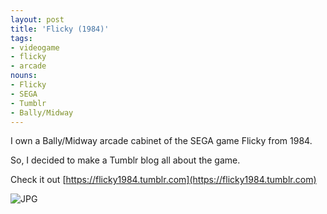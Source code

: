 ```yaml
---
layout: post
title: 'Flicky (1984)'
tags:
- videogame
- flicky
- arcade
nouns:
- Flicky
- SEGA
- Tumblr
- Bally/Midway
---
```


I own a Bally/Midway arcade cabinet of the SEGA game Flicky from 1984. 

So, I decided to make a Tumblr blog all about the game.

Check it out [https://flicky1984.tumblr.com](https://flicky1984.tumblr.com)

![JPG](https://cdn.gingerbeardman.com/images/posts/flicky-1984.jpg)
